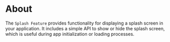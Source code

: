 # About

The `Splash Feature` provides functionality for displaying a splash screen in your application. It includes a simple API to show or hide the splash screen, which is useful during app initialization or loading processes.
